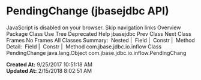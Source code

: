 # PendingChange (jbasejdbc   API)

JavaScript is disabled on your browser. Skip navigation links Overview Package Class Use Tree Deprecated Help jbasejdbc Prev Class Next Class Frames No Frames All Classes Summary:  Nested |  Field |  Constr |  Method Detail:  Field |  Constr |  Method com.jbase.jdbc.io.inflow Class PendingChange java.lang.Object com.jbase.jdbc.io.inflow.PendingChang  

**Created At:** 9/25/2017 10:51:18 AM  
**Updated At:** 2/15/2018 8:02:51 AM  

